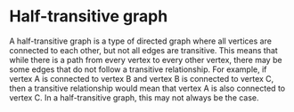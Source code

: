 # Half-transitive graph

A half-transitive graph is a type of directed graph where all vertices are connected to each other, but not all edges are transitive. This means that while there is a path from every vertex to every other vertex, there may be some edges that do not follow a transitive relationship. For example, if vertex A is connected to vertex B and vertex B is connected to vertex C, then a transitive relationship would mean that vertex A is also connected to vertex C. In a half-transitive graph, this may not always be the case.
